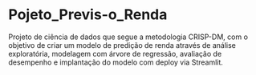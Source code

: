 # Pojeto_Previs-o_Renda
Projeto de ciência de dados que segue a metodologia CRISP-DM, com o objetivo de criar um modelo de predição de renda através de análise exploratória, modelagem com árvore de regressão, avaliação de desempenho e implantação do modelo com deploy via Streamlit.
